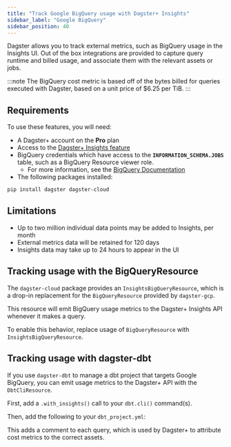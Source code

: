 ```yaml
---
title: "Track Google BigQuery usage with Dagster+ Insights"
sidebar_label: "Google BigQuery"
sidebar_position: 40
---
```


Dagster allows you to track external metrics, such as BigQuery usage in the Insights UI. Out of the box integrations are provided to capture query runtime and billed usage, and associate them with the relevant assets or jobs.

:::note
The BigQuery cost metric is based off of the bytes billed for queries executed with Dagster, based on a unit price of $6.25 per TiB.
:::

## Requirements

To use these features, you will need:

- A Dagster+ account on the **Pro** plan
- Access to the [Dagster+ Insights feature](/dagster-plus/insights)
- BigQuery credentials which have access to the **`INFORMATION_SCHEMA.JOBS`** table, such as a BigQuery Resource viewer role.
  - For more information, see the [BigQuery Documentation](https://cloud.google.com/bigquery/docs/information-schema-jobs)
- The following packages installed:

```bash
pip install dagster dagster-cloud
```

## Limitations

- Up to two million individual data points may be added to Insights, per month
- External metrics data will be retained for 120 days
- Insights data may take up to 24 hours to appear in the UI

## Tracking usage with the BigQueryResource

The `dagster-cloud` package provides an `InsightsBigQueryResource`, which is a drop-in replacement for the `BigQueryResource` provided by `dagster-gcp`.

This resource will emit BigQuery usage metrics to the Dagster+ Insights API whenever it makes a query.

To enable this behavior, replace usage of `BigQueryResource` with `InsightsBigQueryResource`.

<Tabs>
  <TabItem value="before" label="Before">
    <CodeExample filePath="dagster-plus/insights/google-bigquery/bigquery-resource.py" language="python" />
  </TabItem>
  <TabItem value="after" label="After" default>
    <CodeExample filePath="dagster-plus/insights/google-bigquery/bigquery-resource-insights.py" language="python" />
  </TabItem>
</Tabs>

## Tracking usage with dagster-dbt

If you use `dagster-dbt` to manage a dbt project that targets Google BigQuery, you can emit usage metrics to the Dagster+ API with the `DbtCliResource`.

First, add a `.with_insights()` call to your `dbt.cli()` command(s).

<Tabs>
  <TabItem value="before" label="Before">
    <CodeExample filePath="dagster-plus/insights/google-bigquery/bigquery-dbt-asset.py" language="python" />
  </TabItem>
  <TabItem value="after" label="After" default>
    <CodeExample filePath="dagster-plus/insights/google-bigquery/bigquery-dbt-asset-insights.py" language="python" />
  </TabItem>
</Tabs>

Then, add the following to your `dbt_project.yml`:

<Tabs>
  <TabItem value="before" label="Before">
    <CodeExample filePath="dagster-plus/insights/google-bigquery/dbt_project.yml" language="python" />
  </TabItem>
  <TabItem value="after" label="After" default>
    <CodeExample filePath="dagster-plus/insights/google-bigquery/dbt_project_insights.yml" language="python" />
  </TabItem>
</Tabs>

This adds a comment to each query, which is used by Dagster+ to attribute cost metrics to the correct assets.
